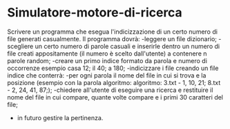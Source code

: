 # Simulatore-motore-di-ricerca
Scrivere un programma che esegua l'indicizzazione di un certo numero di file generati casualmente. Il programma dovrà:
-leggere un file dizionario;
-scegliere un certo numero di parole casuali e inserirle dentro un numero di file creati appositamente (il numero è scelto dall'utente) a contenere n parole random;
-creare un primo indice formato da parola e numero di occorrenze esempio casa 12; il 40; a 180;
-indicizzare i file creando un file indice che conterrà:
    -per ogni parola il nome del file in cui si trova e la posizione (esempio con la parola algoritmo: algoritmo: 3.txt - 1, 10, 21; 8.txt      - 2, 24, 41, 87;);
-chiedere all'utente di eseguire una ricerca e restituire il nome del file in cui compare, quante volte compare e i primi 30 caratteri del file;
- in futuro gestire la pertinenza.

